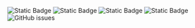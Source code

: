 ![Static Badge](https://img.shields.io/badge/blacklists-60-000000) ![Static Badge](https://img.shields.io/badge/blacklisted-2434029-cc0000) ![Static Badge](https://img.shields.io/badge/whitelisted-2244-00CC00) ![Static Badge](https://img.shields.io/badge/streaming_blacklist-28107-000000) ![GitHub issues](https://img.shields.io/github/issues/fabriziosalmi/blacklists)
